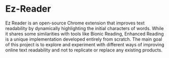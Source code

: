 # Ez-Reader
Ez Reader is an open-source Chrome extension that improves text readability by dynamically highlighting the initial characters of words. While it shares some similarities with tools like Bionic Reading, Enhanced Reading is a unique implementation developed entirely from scratch. The main goal of this project is to explore and experiment with different ways of improving online text readability and not to replicate or replace any existing products.



